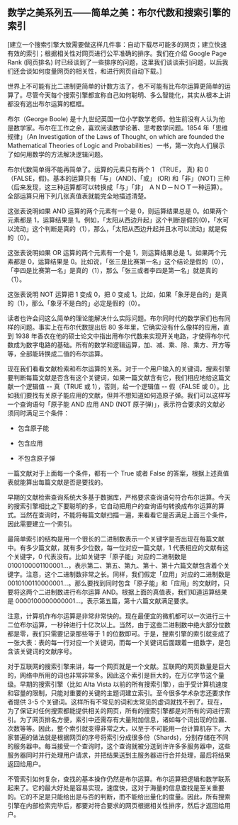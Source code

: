 ## 数学之美系列五——简单之美：布尔代数和搜索引擎的索引

[建立一个搜索引擎大致需要做这样几件事：自动下载尽可能多的网页；建立快速有效的索引；根据相关性对网页进行公平准确的排序。我们在介绍 Google Page Rank (网页排名) 时已经谈到了一些排序的问题，这里我们谈谈索引问题，以后我们还会谈如何度量网页的相关性，和进行网页自动下载。］

世界上不可能有比二进制更简单的计数方法了，也不可能有比布尔运算更简单的运算了。尽管今天每个搜索引擎都宣称自己如何聪明、多么智能化，其实从根本上讲都没有逃出布尔运算的框框。

布尔（George Boole) 是十九世纪英国一位小学数学老师。他生前没有人认为他是数学家。布尔在工作之余，喜欢阅读数学论著、思考数学问题。1854 年「思维规律」（An Investigation of the Laws of Thought, on which are founded the Mathematical Theories of Logic and Probabilities）一书，第一次向人们展示了如何用数学的方法解决逻辑问题。

布尔代数简单得不能再简单了。运算的元素只有两个 1 （TRUE， 真) 和 0（FALSE，假)。基本的运算只有「与」（AND)、「或」 (OR) 和「非」（NOT) 三种（后来发现，这三种运算都可以转换成「与」「非」 ＡＮＤ－ＮＯＴ一种运算）。全部运算只用下列几张真值表就能完全地描述清楚。

这张表说明如果 AND 运算的两个元素有一个是 0，则运算结果总是 0。如果两个元素都是 1，运算结果是 1。例如，「太阳从西边升起」这个判断是假的(0)，「水可以流动」这个判断是真的（1），那么，「太阳从西边升起并且水可以流动」就是假的（0）。

这张表说明如果 OR 运算的两个元素有一个是 1，则运算结果总是 1。如果两个元素都是 0，运算结果是 0。比如说，「张三是比赛第一名」这个结论是假的（0），「李四是比赛第一名」是真的（1），那么「张三或者李四是第一名」就是真的（1）。

这张表说明 NOT 运算把 1 变成 0，把 0 变成 1。比如，如果「象牙是白的」是真的（1），那么「象牙不是白的」必定是假的（0）。

读者也许会问这么简单的理论能解决什么实际问题。布尔同时代的数学家们也有同样的问题。事实上在布尔代数提出后 80 多年里，它确实没有什么像样的应用，直到 1938 年香农在他的硕士论文中指出用布尔代数来实现开关电路，才使得布尔代数成为数字电路的基础。所有的数学和逻辑运算，加、减、乘、除、乘方、开方等等，全部能转换成二值的布尔运算。

现在我们看看文献检索和布尔运算的关系。对于一个用户输入的关键词，搜索引擎要判断每篇文献是否含有这个关键词，如果一篇文献含有它，我们相应地给这篇文献一个逻辑值 -- 真（TRUE 或 1），否则，给一个逻辑值 -- 假（FALSE 或 0）。比如我们要找有关原子能应用的文献，但并不想知道如何造原子弹。我们可以这样写一个查询语句「原子能 AND 应用 AND (NOT 原子弹)」，表示符合要求的文献必须同时满足三个条件：

- 包含原子能

- 包含应用

- 不包含原子弹

一篇文献对于上面每一个条件，都有一个 True 或者 False 的答案，根据上述真值表就能算出每篇文献是否是要找的。

早期的文献检索查询系统大多基于数据库，严格要求查询语句符合布尔运算。今天的搜索引擎相比之下要聪明的多，它自动把用户的查询语句转换成布尔运算的算式。当然在查询时，不能将每篇文献扫描一遍，来看看它是否满足上面三个条件，因此需要建立一个索引。

最简单索引的结构是用一个很长的二进制数表示一个关键字是否出现在每篇文献中。有多少篇文献，就有多少位数，每一位对应一篇文献，1 代表相应的文献有这个关键字，0 代表没有。比如关键字「原子能」对应的二进制数是 0100100001100001...，表示第二、第五、第九、第十、第十六篇文献包含着个关键字。注意，这个二进制数非常之长。同样，我们假定「应用」对应的二进制数是  0010100110000001...。那么要找到同时包含「原子能」和「应用」的文献时，只要将这两个二进制数进行布尔运算 AND。根据上面的真值表，我们知道运算结果是 0000100000000001...。表示第五篇，第十六篇文献满足要求。

注意，计算机作布尔运算是非常非常快的。现在最便宜的微机都可以一次进行三十二位布尔运算，一秒钟进行十亿次以上。当然，由于这些二进制数中绝大部分位数都是零，我们只需要记录那些等于 1 的位数即可。于是，搜索引擎的索引就变成了一张大表：表的每一行对应一个关键词，而每一个关键词后面跟着一组数字，是包含该关键词的文献序号。

对于互联网的搜索引擎来讲，每一个网页就是一个文献。互联网的网页数量是巨大的，网络中所用的词也非常非常多。因此这个索引是巨大的，在万亿字节这个量级。早期的搜索引擎（比如 Alta Vista 以前的所有搜索引擎），由于受计算机速度和容量的限制，只能对重要的关键的主题词建立索引。至今很多学术杂志还要求作者提供 3-5 个关键词。这样所有不常见的词和太常见的虚词就找不到了。现在，为了保证对任何搜索都能提供相关的网页，所有的搜索引擎都是对所有的词进行索引。为了网页排名方便，索引中还需存有大量附加信息，诸如每个词出现的位置、次数等等。因此，整个索引就变得非常之大，以至于不可能用一台计算机存下。大家普遍的做法就是根据网页的序号将索引分成很多份（Shards)，分别存储在不同的服务器中。每当接受一个查询时，这个查询就被分送到许许多多服务器中，这些服务器同时并行处理用户请求，并把结果送到主服务器进行合并处理，最后将结果返回给用户。

不管索引如何复杂，查找的基本操作仍然是布尔运算。布尔运算把逻辑和数学联系起来了。它的最大好处是容易实现，速度快，这对于海量的信息查找是至关重要的。它的不足是只能给出是与否的判断，而不能给出量化的度量。因此，所有搜索引擎在内部检索完毕后，都要对符合要求的网页根据相关性排序，然后才返回给用户。



